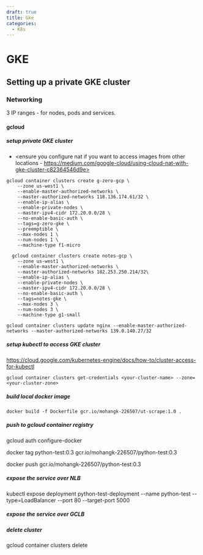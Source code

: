 ```yaml
---
draft: true
title: Gke
categories:
  - K8s
---
```

# GKE

## Setting up a private GKE cluster

### Networking

3 IP ranges - for nodes, pods and services.

#### gcloud

##### setup private GKE cluster

- <ensure you configure nat if you want to access images from other locations - https://medium.com/google-cloud/using-cloud-nat-with-gke-cluster-c82364546d9e>

```
gcloud container clusters create g-zero-gcp \
    --zone us-west1 \
    --enable-master-authorized-networks \
    --master-authorized-networks 118.136.174.61/32 \
    --enable-ip-alias \
    --enable-private-nodes \
    --master-ipv4-cidr 172.20.0.0/28 \
    --no-enable-basic-auth \
    --tags=g-zero-gke \
    --preemptible \
    --max-nodes 1 \
    --num-nodes 1 \
    --machine-type f1-micro

  gcloud container clusters create notes-gcp \
    --zone us-west1 \
    --enable-master-authorized-networks \
    --master-authorized-networks 182.253.250.214/32\
    --enable-ip-alias \
    --enable-private-nodes \
    --master-ipv4-cidr 172.20.0.0/28 \
    --no-enable-basic-auth \
    --tags=notes-gke \
    --max-nodes 3 \
    --num-nodes 3 \
    --machine-type g1-small

gcloud container clusters update nginx --enable-master-authorized-networks --master-authorized-networks 139.0.140.27/32
```

##### setup kubectl to access GKE cluster

https://cloud.google.com/kubernetes-engine/docs/how-to/cluster-access-for-kubectl

```
gcloud container clusters get-credentials <your-cluster-name> --zone=<your-cluster-zone>
```

##### build local docker image

```
docker build -f Dockerfile gcr.io/mohangk-226507/ut-scrape:1.0 .
```

##### push to gcloud container registry

 gcloud auth configure-docker

docker tag python-test:0.3 gcr.io/mohangk-226507/python-test:0.3

docker push gcr.io/mohangk-226507/python-test:0.3

##### expose the service over NLB

kubectl expose deployment python-test-deployment --name python-test --type=LoadBalancer --port 80 --target-port 5000

##### expose the service over GCLB

##### delete cluster

gcloud container clusters delete <name of cluster>
